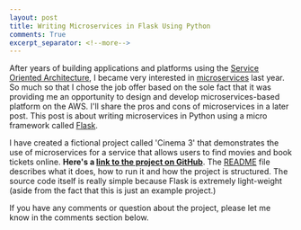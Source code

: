 ```yaml
---
layout: post
title: Writing Microservices in Flask Using Python
comments: True
excerpt_separator: <!--more-->
---
```


After years of building applications and platforms using the [Service Oriented Architecture](https://en.wikipedia.org/wiki/Service-oriented_architecture), I became very interested in [microservices](http://martinfowler.com/articles/microservices.html) last year. So much so that I chose the job offer based on the sole fact that it was providing me an opportunity to design and develop microservices-based platform on the AWS. I'll share the pros and cons of microservices in a later post. This post is about writing microservices in Python using a micro framework called [Flask](http://flask.pocoo.org/).

<!--more-->

I have created a fictional project called 'Cinema 3' that demonstrates the use of microservices for a service that allows users to find movies and book tickets online. **Here's a [link to the project on GitHub](https://github.com/umermansoor/microservices)**. The [README](https://github.com/umermansoor/microservices/blob/master/README.md) file describes what it does, how to run it and how the project is structured. The source code itself is really simple because Flask is extremely light-weight (aside from the fact that this is just an example project.)

If you have any comments or question about the project, please let me know in the comments section below.
